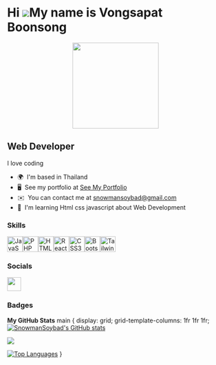 Hi ![](https://user-images.githubusercontent.com/18350557/176309783-0785949b-9127-417c-8b55-ab5a4333674e.gif)My name is Vongsapat Boonsong
==========================================================================================================================================

<div id="header" align="center">
  <img src="https://media1.tenor.com/m/Ir3fMRFe6JkAAAAd/getfake-getreal.gif" width="200"/>
</div>

Web Developer
-------------

I love coding

* 🌍  I'm based in Thailand
* 🖥️  See my portfolio at [See My Portfolio](http://sdsdsdsdsdsdsdsdsdsddsd)
* ✉️  You can contact me at [snowmansoybad@gmail.com](mailto:snowmansoybad@gmail.com)
* 🧠  I'm learning Html css javascript about Web Development

### Skills


<p align="left">
<a href="https://developer.mozilla.org/en-US/docs/Web/JavaScript" target="_blank" rel="noreferrer"><img src="https://raw.githubusercontent.com/danielcranney/readme-generator/main/public/icons/skills/javascript-colored.svg" width="36" height="36" alt="JavaScript" /></a><a href="https://www.php.net/" target="_blank" rel="noreferrer"><img src="https://raw.githubusercontent.com/danielcranney/readme-generator/main/public/icons/skills/php-colored.svg" width="36" height="36" alt="PHP" /></a><a href="https://developer.mozilla.org/en-US/docs/Glossary/HTML5" target="_blank" rel="noreferrer"><img src="https://raw.githubusercontent.com/danielcranney/readme-generator/main/public/icons/skills/html5-colored.svg" width="36" height="36" alt="HTML5" /></a><a href="https://reactjs.org/" target="_blank" rel="noreferrer"><img src="https://raw.githubusercontent.com/danielcranney/readme-generator/main/public/icons/skills/react-colored.svg" width="36" height="36" alt="React" /></a><a href="https://www.w3.org/TR/CSS/#css" target="_blank" rel="noreferrer"><img src="https://raw.githubusercontent.com/danielcranney/readme-generator/main/public/icons/skills/css3-colored.svg" width="36" height="36" alt="CSS3" /></a><a href="https://getbootstrap.com/" target="_blank" rel="noreferrer"><img src="https://raw.githubusercontent.com/danielcranney/readme-generator/main/public/icons/skills/bootstrap-colored.svg" width="36" height="36" alt="Bootstrap" /></a><a href="https://tailwindcss.com/" target="_blank" rel="noreferrer"><img src="https://raw.githubusercontent.com/danielcranney/readme-generator/main/public/icons/skills/tailwindcss-colored.svg" width="36" height="36" alt="TailwindCSS" /></a>
</p>


### Socials

<p align="left"> <a href="https://www.github.com/SnowmanSoybad" target="_blank" rel="noreferrer"> <picture> <source media="(prefers-color-scheme: dark)" srcset="https://raw.githubusercontent.com/danielcranney/readme-generator/main/public/icons/socials/github-dark.svg" /> <source media="(prefers-color-scheme: light)" srcset="https://raw.githubusercontent.com/danielcranney/readme-generator/main/public/icons/socials/github.svg" /> <img src="https://raw.githubusercontent.com/danielcranney/readme-generator/main/public/icons/socials/github.svg" width="32" height="32" /> </picture> </a></p>

### Badges

<b>My GitHub Stats</b>
main {
display: grid;
  grid-template-columns: 1fr 1fr 1fr;
<a href="http://www.github.com/SnowmanSoybad"><img src="https://github-readme-stats.vercel.app/api?username=SnowmanSoybad&show_icons=true&hide=&count_private=true&title_color=a855f7&text_color=22c55e&icon_color=000000&bg_color=000000&hide_border=true&show_icons=true" alt="SnowmanSoybad's GitHub stats" /></a>

<a href="http://www.github.com/SnowmanSoybad"><img src="https://github-readme-streak-stats.herokuapp.com/?user=SnowmanSoybad&stroke=ef4444&background=000000&ring=3382ed&fire=3382ed&currStreakNum=ef4444&currStreakLabel=3382ed&sideNums=ef4444&sideLabels=ef4444&dates=ef4444&hide_border=true" /></a>

<a href="https://github.com/SnowmanSoybad" align="left"><img src="https://github-readme-stats.vercel.app/api/top-langs/?username=SnowmanSoybad&langs_count=10&title_color=3382ed&text_color=ef4444&icon_color=000000&bg_color=000000&hide_border=true&locale=en&custom_title=Top%20%Languages" alt="Top Languages" /></a>
}

